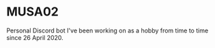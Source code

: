 # MUSA02
Personal Discord bot I've been working on as a hobby from time to time since 26 April 2020.
